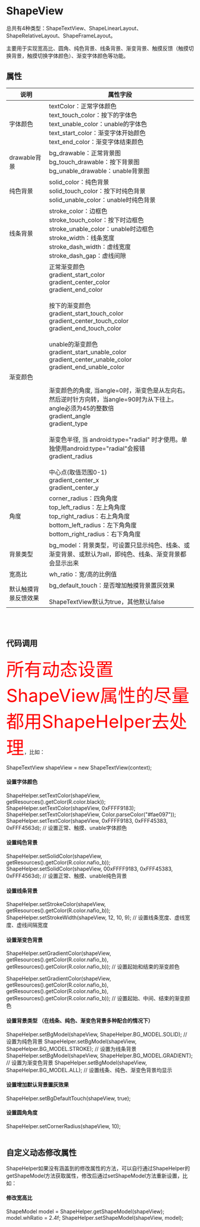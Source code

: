 # ShapeView
总共有4种类型：ShapeTextView、ShapeLinearLayout、ShapeRelativeLayout、ShapeFrameLayout。

主要用于实现宽高比、圆角、纯色背景、线条背景、渐变背景、触摸反馈（触摸切换背景，触摸切换字体颜色）、渐变字体颜色等功能。

## 属性

|说明|属性字段|
--|--|
字体颜色|textColor：正常字体颜色 <br> text_touch_color：按下的字体色 <br> text_unable_color：unable的字体色 <br> text_start_color：渐变字体开始颜色 <br> text_end_color：渐变字体结束颜色
drawable背景|bg_drawable：正常背景图 <br> bg_touch_drawable：按下背景图 <br> bg_unable_drawable：unable背景图 
纯色背景|solid_color：纯色背景 <br> solid_touch_color：按下时纯色背景 <br> solid_unable_color：unable时纯色背景
线条背景|stroke_color：边框色 <br> stroke_touch_color：按下时边框色 <br> stroke_unable_color：unable时边框色 <br> stroke_width：线条宽度 <br> stroke_dash_width：虚线宽度 <br> stroke_dash_gap：虚线间隙 
渐变颜色 | 正常渐变颜色 <br> gradient_start_color<br>gradient_center_color<br>gradient_end_color<br><br>按下的渐变颜色<br>gradient_start_touch_color<br>gradient_center_touch_color<br>gradient_end_touch_color<br><br>unable的渐变颜色<br>gradient_start_unable_color<br>gradient_center_unable_color<br>gradient_end_unable_color<br><br><br>渐变颜色的角度, 当angle=0时，渐变色是从左向右。 然后逆时针方向转，当angle=90时为从下往上。angle必须为45的整数倍<br>gradient_angle<br>gradient_type<br><br>渐变色半径, 当 android:type="radial" 时才使用。单独使用android:type="radial"会报错<br>gradient_radius<br><br>中心点(取值范围0-1)<br>gradient_center_x<br>gradient_center_y
角度 | corner_radius：四角角度<br>top_left_radius：左上角角度<br>top_right_radius：右上角角度<br>bottom_left_radius：左下角角度<br>bottom_right_radius：右下角角度
背景类型 | bg_model：背景类型，可设置只显示纯色、线条、或渐变背景、或默认为all，即纯色、线条、渐变背景都会显示出来
宽高比 | wh_ratio：宽/高的比例值
默认触摸背景反馈效果 | bg_default_touch：是否增加触摸背景置灰效果<br><br>ShapeTextView默认为true，其他默认false

<br>
<br>

## 代码调用 

<font color=red size=72>所有动态设置ShapeView属性的尽量都用ShapeHelper去处理</font>，比如：

ShapeTextView shapeView = new ShapeTextView(context); 
#### 设置字体颜色
ShapeHelper.setTextColor(shapeView, getResources().getColor(R.color.black));
ShapeHelper.setTextColor(shapeView, 0xFFFF9183);
ShapeHelper.setTextColor(shapeView, Color.parseColor("#fae097"));
ShapeHelper.setTextColor(shapeView, 0xFFFF9183, 0xFFF45383, 0xFFF4563d); // 设置正常、触摸、unable字体颜色

#### 设置纯色背景
ShapeHelper.setSolidColor(shapeView, getResources().getColor(R.color.nafio_b));
ShapeHelper.setSolidColor(shapeView, 00xFFFF9183, 0xFFF45383, 0xFFF4563d); // 设置正常、触摸、unable纯色背景

#### 设置线条背景
ShapeHelper.setStrokeColor(shapeView, getResources().getColor(R.color.nafio_b));
ShapeHelper.setStrokeWidth(shapeView, 12, 10, 9);  // 设置线条宽度、虚线宽度、虚线间隔宽度

#### 设置渐变色背景
ShapeHelper.setGradientColor(shapeView, getResources().getColor(R.color.nafio_b), getResources().getColor(R.color.nafio_b));  // 设置起始和结束的渐变颜色

ShapeHelper.setGradientColor(shapeView, getResources().getColor(R.color.nafio_b), getResources().getColor(R.color.nafio_b), getResources().getColor(R.color.nafio_b));  // 设置起始、中间、结束的渐变颜色

#### 设置背景类型 （在线条、纯色、渐变色背景多种配合的情况下）
ShapeHelper.setBgModel(shapeView, ShapeHelper.BG_MODEL.SOLID);    // 设置为纯色背景
ShapeHelper.setBgModel(shapeView, ShapeHelper.BG_MODEL.STROKE);   // 设置为线条背景
ShapeHelper.setBgModel(shapeView, ShapeHelper.BG_MODEL.GRADIENT); // 设置为渐变色背景
ShapeHelper.setBgModel(shapeView, ShapeHelper.BG_MODEL.ALL);      // 设置线条、纯色、渐变色背景均显示

#### 设置增加默认背景置灰效果
ShapeHelper.setBgDefaultTouch(shapeView, true);

#### 设置圆角角度
ShapeHelper.setCornerRadius(shapeView, 10);
<br>
<br>
## 自定义动态修改属性
ShapeHelper如果没有涵盖到的修改属性的方法，可以自行通过ShapeHelper的getShapeModel方法获取属性，修改后通过setShapeModel方法重新设置，比如：
#### 修改宽高比
ShapeModel model = ShapeHelper.getShapeModel(shapeView);
model.whRatio = 2.4f;
ShapeHelper.setShapeModel(shapeView, model);


